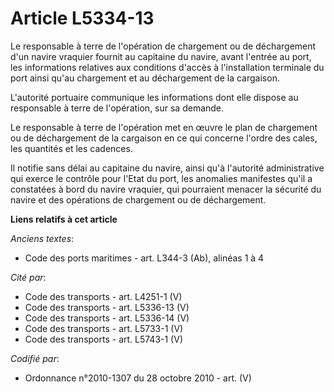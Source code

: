 # Article L5334-13

Le responsable à terre de l'opération de chargement ou de déchargement d'un navire vraquier fournit au capitaine du navire,
avant l'entrée au port, les informations relatives aux conditions d'accès à l'installation terminale du port ainsi qu'au
chargement et au déchargement de la cargaison.

L'autorité portuaire communique les informations dont elle dispose au responsable à terre de l'opération, sur sa demande.

Le responsable à terre de l'opération met en œuvre le plan de chargement ou de déchargement de la cargaison en ce qui
concerne l'ordre des cales, les quantités et les cadences.

Il notifie sans délai au capitaine du navire, ainsi qu'à l'autorité administrative qui exerce le contrôle pour l'Etat du
port, les anomalies manifestes qu'il a constatées à bord du navire vraquier, qui pourraient menacer la sécurité du navire et
des opérations de chargement ou de déchargement.

**Liens relatifs à cet article**

_Anciens textes_:

  - Code des ports maritimes - art. L344-3 (Ab), alinéas 1 à 4

_Cité par_:

  - Code des transports - art. L4251-1 (V)
  - Code des transports - art. L5336-13 (V)
  - Code des transports - art. L5336-14 (V)
  - Code des transports - art. L5733-1 (V)
  - Code des transports - art. L5743-1 (V)

_Codifié par_:

  - Ordonnance n°2010-1307 du 28 octobre 2010 - art. (V)
